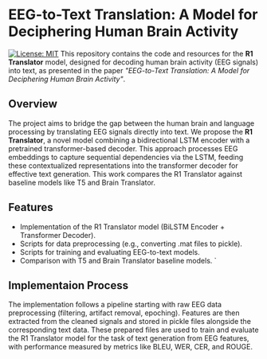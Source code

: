 # EEG-to-Text Translation: A Model for Deciphering Human Brain Activity 

[![License: MIT](https://img.shields.io/badge/License-MIT-yellow.svg)](https://opensource.org/licenses/MIT) This repository contains the code and resources for the **R1 Translator** model, designed for decoding human brain activity (EEG signals) into text, as presented in the paper *"EEG-to-Text Translation: A Model for Deciphering Human Brain Activity"*.

## Overview

The project aims to bridge the gap between the human brain and language processing by translating EEG signals directly into text. We propose the **R1 Translator**, a novel model combining a bidirectional LSTM encoder with a pretrained transformer-based decoder. This approach processes EEG embeddings to capture sequential dependencies via the LSTM, feeding these contextualized representations into the transformer decoder for effective text generation. This work compares the R1 Translator against baseline models like T5 and Brain Translator.

## Features

* Implementation of the R1 Translator model (BiLSTM Encoder + Transformer Decoder).
* Scripts for data preprocessing (e.g., converting .mat files to pickle).
* Scripts for training and evaluating EEG-to-text models.
* Comparison with T5 and Brain Translator baseline models.
`

## Implementaion Process

The implementation follows a pipeline starting with raw EEG data preprocessing (filtering, artifact removal, epoching). Features are then extracted from the cleaned signals and stored in pickle files alongside the corresponding text data. These prepared files are used to train and evaluate the R1 Translator model for the task of text generation from EEG features, with performance measured by metrics like BLEU, WER, CER, and ROUGE.
